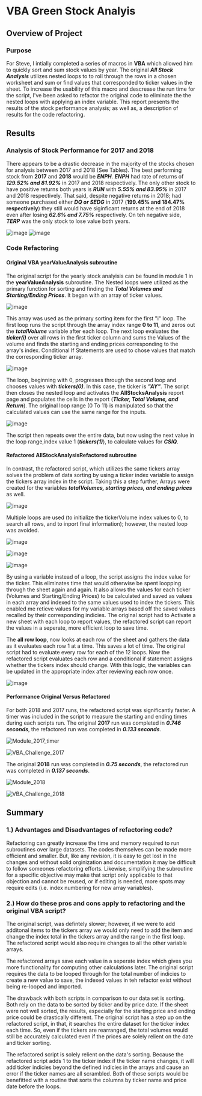 # VBA Green Stock Analyis

## Overview of Project

### Purpose

For Steve, I intially completed a series of macros in **VBA** which allowed him to quickly sort and sum stock values by year.  The original ***All Stock Analysis*** utilizes nested loops to to roll through the rows in a chosen worksheet and sum or find values that corresponded to ticker values in the sheet.  To increase the usability of this macro and descrease the run time for the script, I've been asked to refactor the original code to eliminate the the nested loops with applying an index variable.  This report presents the results of the stock performance analysis; as well as, a description of results for the code refactoring.

## Results

### Analysis of Stock Performance for 2017 and 2018

There appears to be a drastic decrease in the majority of the stocks chosen for analysis between 2017 and 2018 (See Tables).  The best performing stock from **2017** and **2018** would be ***ENPH***.  ***ENPH*** had rate of returns of ***129.52% and 81.92%*** in 2017 and 2018 respectively.  The only other stock to have positive returns both years is ***RUN*** with ***5.55% and 83.95%*** in 2017 and 2018 respectively.  That said, despite negative returns in 2018; had someone purchased either ***DQ or SEDG*** in 2017 (**199.45% and 184.47% respectively**) they still would have siginficant returns at the end of 2018 even after losing ***62.6% and 7.75%*** respectively.  On teh negative side, ***TERP*** was the only stock to lose value both years.

![image](https://user-images.githubusercontent.com/91850824/146859267-ca0fda3d-8fea-4155-be6b-6878233e8396.png)  ![image](https://user-images.githubusercontent.com/91850824/146859281-330d0579-e7da-4e78-b525-ddb441371b4b.png)

### Code Refactoring

#### Original VBA yearValueAnalysis subroutine
The original script for the yearly stock analyisis can be found in module 1 in the **yearValueAnalysis** subroutine.  The Nested loops were utilized as the primary function for sorting and finding the ***Total Volumes and Starting/Ending Prices***.  It began with an array of ticker values. 

![image](https://user-images.githubusercontent.com/91850824/146860341-e0327bdb-c7bf-424c-bc17-941b6be5ecf2.png)

This array was used as the primary sorting item for the first "i" loop.   The first loop runs the script through the array index range **0 to 11**, and zeros out the ***totalVolume*** variable after each loop.  The next loop evaluates the ***ticker(i)*** over all rows in the first ticker column and sums the Values of the volume and finds the starting and ending prices corresponding to the array's index.  Conditional If Statements are used to chose values that match the corresponding ticker array.

![image](https://user-images.githubusercontent.com/91850824/146860794-f453dd73-1e7c-444c-bf6d-513cd555143f.png)

The loop, beginning with 0, progresses through the second loop and chooses values with ***tickers(0)***.  In this case, the ticker is ***"AY"***.  The script then closes the nested loop and  activates the **AllStocksAnalysis** report page and populates the cells in the report (***Ticker, Total Volume, and Return***).  The original loop range (0 To 11) is manipulated so that the calculated values can use the same range for the inputs.  

![image](https://user-images.githubusercontent.com/91850824/146861540-2631fa46-efd7-4f34-b410-bd7ba8f4c0d4.png)

The script then repeats over the entire data, but now using the next value in the loop range,index value 1 (***tickers(1)***), to calculate values for ***CSIQ***.

#### Refactored AllStockAnalysisRefactored subroutine

In contrast, the refactored script, which utilizes the same tickers array solves the problem of data sorting by using a ticker index variable to assign the tickers array index in the script.  Taking this a step further, Arrays were created for the variables ***totalVolumes, starting prices, and ending prices*** as well.  

![image](https://user-images.githubusercontent.com/91850824/146862707-816004e5-d91c-45ee-8c19-b21c7ec62bd8.png)

Multiple loops are used (to initialize the tickerVolume index values to 0, to search all rows, and to inport final information); however, the nested loop was avoided.  

![image](https://user-images.githubusercontent.com/91850824/146862790-6cb3ae99-e2d6-4a11-9cbc-64f94e976043.png)

![image](https://user-images.githubusercontent.com/91850824/146862803-d6be84f4-a90f-486f-901f-15454ed88c12.png)

![image](https://user-images.githubusercontent.com/91850824/146862823-d884daaa-84d6-4a00-b662-19620dfcdcff.png)

By using a variable instead of a loop, the script assigns the index value for the ticker.  This eliminates time that would otherwise be spent loopping through the sheet again and again.  It also allows the values for each ticker (Volumes and Starting/Ending Prices) to be calculated and saved as values in each array and indexed to the same values used to index the tickers.  This enabled me retieve values for my variable arrays  based off the saved values recalled by their corresponding indicies.  The original script had to Activate a new sheet with each loop to report values, the refactored script can report the values in a seperate, more efficient loop to save time.  

The **all row loop**, now looks at each row of the sheet and gathers the data as it evaluates each row 1 at a time.  This saves a lot of time.  The original script had to evaluate every row for each of the 12 loops.  Now the refactored script evaluates each row and a conditional if statement assigns whether the tickers index should change.  With this logic, the variables can be updated in the appropriate index after reviewing each row once.  

![image](https://user-images.githubusercontent.com/91850824/146864369-4013bb38-86cb-4717-ac56-3faf5e59aac6.png)

#### Performance Original Versus Refactored

For both 2018 and 2017 runs, the refactored script was significantly faster.  A timer was included in the script to measure the starting and ending times during each scripts run.  The original **2017** run was completed in ***0.746 seconds***, the refactored run was completed in ***0.133 seconds***. 

![Module_2017_timer](https://user-images.githubusercontent.com/91850824/146864741-6197471f-4911-4a7e-87ea-df782b298c07.png)

![VBA_Challenge_2017](https://user-images.githubusercontent.com/91850824/146864753-50894705-9657-49ed-bc38-e4fd99e2c448.png)

The original **2018** run was completed in ***0.75 seconds***, the refactored run was completed in ***0.137 seconds***.

![Module_2018](https://user-images.githubusercontent.com/91850824/146864773-c7080019-3f0d-4957-ba73-75cddf257016.png)

![VBA_Challenge_2018](https://user-images.githubusercontent.com/91850824/146864782-37955ab5-d889-461b-87e4-e29851d1f05b.png)

## Summary

### 1.) Advantages and Disadvantages of refactoring code?

Refactoring can greatly increase the time and memory required to run subroutines over large datasets.  The codes themselves can be made more efficient and smaller.  But, like any revision, it is easy to get lost in the changes and without solid orginization and documentation it may be difficult to follow someones refactoring efforts.  Likewise, simplifying the subroutine for a specific objective may make that script only applicable to that objection and cannot be reused, or if editing is needed, more spots may require edits (i.e. index numbering for new array variables).

### 2.) How do these pros and cons apply to refactoring and the original VBA script?

The original script, was defintely slower; however, if we were to add additonal items to the tickers array we would only need to add the item and change the index total in the tickers array and the range in the first loop.  The refactored script would also require changes to all the other variable arrays.  

The refactored arrays save each value in a seperate index which gives you more functionality for computing other calculations later.  The original script requires the data to be looped through for the total number of indicies to create a new value to save, the indexed values in teh refactor exist without being re-looped and imported.  

The drawback with both scripts in comparison to our data set is sorting.  Both rely on the data to be sorted by ticker and by price date.  If the sheet were not well sorted, the results, especially for the starting price and ending price could be drastically different.  The original script has a step up on the refactored script, in that, it searches the entire dataset for the ticker index each time.  So, even if the tickers are rearranged, the total volumes would still be accurately calculated even if the prices are solely relient on the date and ticker sorting.  

The refactored script is solely relient on the data's sorting.  Because the refactored script adds 1 to the ticker index if the ticker name changes, it will add ticker indicies beyond the defined indicies in the arrays and cause an error if the ticker names are all scrambled.  Both of these scripts would be benefitted with a routine that sorts the columns by ticker name and price date before the loops.  
